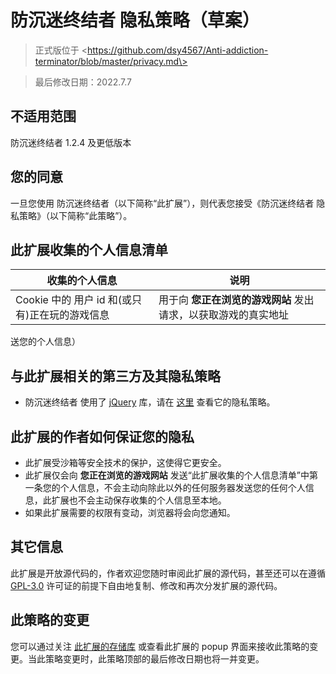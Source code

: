 # 防沉迷终结者 隐私策略（草案）

> 正式版位于 \<https://github.com/dsy4567/Anti-addiction-terminator/blob/master/privacy.md\>

> 最后修改日期：2022.7.7

## 不适用范围

防沉迷终结者 1.2.4 及更低版本

## 您的同意

一旦您使用 防沉迷终结者（以下简称“此扩展”），则代表您接受《防沉迷终结者 隐私策略》（以下简称“此策略”）。

## 此扩展收集的个人信息清单

| 收集的个人信息                                 | 说明                                                                             |
| ---------------------------------------------- | -------------------------------------------------------------------------------- |
| Cookie 中的 用户 id 和(或只有)正在玩的游戏信息 | 用于向 **您正在浏览的游戏网站** 发出请求，以获取游戏的真实地址                   |
送您的个人信息）

## 与此扩展相关的第三方及其隐私策略

-   防沉迷终结者 使用了 [jQuery](https://jquery.com) 库，请在 [这里](https://privacy-policy.openjsf.org/) 查看它的隐私策略。

## 此扩展的作者如何保证您的隐私

-   此扩展受沙箱等安全技术的保护，这使得它更安全。
-   此扩展仅会向 **您正在浏览的游戏网站** 发送“此扩展收集的个人信息清单”中第一条您的个人信息，不会主动向除此以外的任何服务器发送您的任何个人信息，此扩展也不会主动保存收集的个人信息至本地。
-   如果此扩展需要的权限有变动，浏览器将会向您通知。

## 其它信息

此扩展是开放源代码的，作者欢迎您随时审阅此扩展的源代码，甚至还可以在遵循 [GPL-3.0](https://www.gnu.org/licenses/gpl-3.0.html) 许可证的前提下自由地复制、修改和再次分发扩展的源代码。

## 此策略的变更

您可以通过关注 [此扩展的存储库](https://github.com/dsy4567/Anti-addiction-terminator) 或查看此扩展的 popup 界面来接收此策略的变更。当此策略变更时，此策略顶部的最后修改日期也将一并变更。
